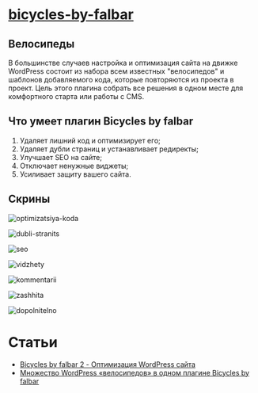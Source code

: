 # [bicycles-by-falbar](https://wordpress.org/plugins/bicycles-by-falbar/)

## Велосипеды

В большинстве случаев настройка и оптимизация сайта на движке WordPress состоит из набора
всем известных "велосипедов" и шаблонов добавляемого кода, которые повторяются из проекта в проект.
Цель этого плагина собрать все решения в одном месте для комфортного старта или работы с CMS.

## Что умеет плагин Bicycles by falbar

1. Удаляет лишний код и оптимизирует его;
2. Удаляет дубли страниц и устанавливает редиректы;
3. Улучшает SEO на сайте;
4. Отключает ненужные виджеты;
5. Усиливает защиту вашего сайта.

## Скрины

![optimizatsiya-koda](http://falbar.ru/storage/images/2018/01/optimizatsiya-koda.jpg)

![dubli-stranits](http://falbar.ru/storage/images/2018/01/dubli-stranits.jpg)

![seo](http://falbar.ru/storage/images/2018/01/seo.jpg)

![vidzhety](http://falbar.ru/storage/images/2018/01/vidzhety.jpg)

![kommentarii](http://falbar.ru/storage/images/2018/01/kommentarii.jpg)

![zashhita](http://falbar.ru/storage/images/2018/01/zashhita.jpg)

![dopolnitelno](http://falbar.ru/storage/images/2018/01/dopolnitelno.jpg)

# Статьи

* [Bicycles by falbar 2 - Оптимизация WordPress сайта](http://falbar.ru/article/bicycles-by-falbar-2-optimizatsiya-wordpress-sajta)
* [Множество WordPress «велосипедов» в одном плагине Bicycles by falbar](http://falbar.ru/article/mnozhestvo-wordpress-velosipedov-v-odnom-plagine-bicycles-by-falbar)
